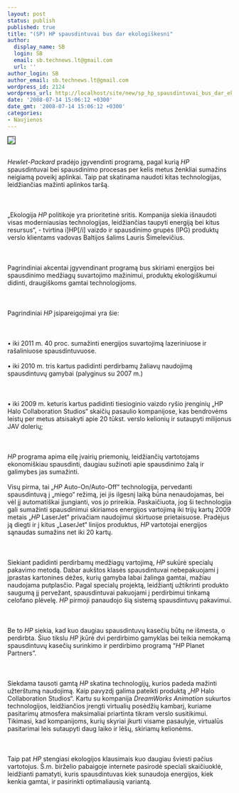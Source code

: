 ```yaml
---
layout: post
status: publish
published: true
title: "(SP) HP spausdintuvai bus dar ekologiškesni"
author:
  display_name: SB
  login: SB
  email: sb.technews.lt@gmail.com
  url: ''
author_login: SB
author_email: sb.technews.lt@gmail.com
wordpress_id: 2124
wordpress_url: http://localhost/site/new/sp_hp_spausdintuvai_bus_dar_ekologiskesni/
date: '2008-07-14 15:06:12 +0300'
date_gmt: '2008-07-14 15:06:12 +0300'
categories:
- Naujienos
---
```

<div class="imgright"><img src="http://tbn0.google.com/images?q=tbn:5UrKyzNj7QXw5M:http://www.macshop.com.sg/images/hp-logo.png" border="1"></div>
<p><br><i>Hewlet-Packard</i> pradėjo įgyvendinti programą, pagal kurią <i>HP</i> spausdintuvai bei spausdinimo procesas per kelis metus ženkliai sumažins neigiamą poveikį aplinkai. Taip pat skatinama  naudoti kitas technologijas, leidžiančias mažinti aplinkos taršą.<br />
<br><br />
<br>„Ekologija <i>HP</i> politikoje yra prioritetinė sritis. Kompanija siekia išnaudoti visas moderniausias technologijas, leidžiančias taupyti energiją bei kitus resursus“, - tvirtina i]HP[/i] vaizdo ir spausdinimo grupės (IPG) produktų verslo klientams vadovas Baltijos šalims Lauris Šimelevičius.<br />
<br><br />
<br>Pagrindiniai akcentai įgyvendinant programą bus skiriami energijos bei spausdinimo medžiagų suvartojimo mažinimui, produktų ekologiškumui didinti, draugiškoms gamtai technologijoms.<br />
<br><br />
<br>Pagrindiniai <i>HP</i> įsipareigojimai yra šie:<br />
<br><br />
<br>• iki 2011 m. 40 proc. sumažinti energijos suvartojimą lazeriniuose ir rašaliniuose spausdintuvuose.<br />
<br>• iki 2010 m. tris kartus padidinti perdirbamų žaliavų naudojimą spausdintuvų gamybai (palyginus su 2007 m.)<br />
<br><br />
<br>• iki 2009 m. keturis kartus padidinti tiesioginio vaizdo ryšio įrenginių „HP Halo Collaboration Studios“ skaičių pasaulio kompanijose, kas bendrovėms leistų per metus atsisakyti apie 20 tūkst. verslo kelionių ir sutaupyti milijonus JAV dolerių;<br />
<br><br />
<br><i>HP</i> programa apima eilę įvairių priemonių, leidžiančių vartotojams ekonomiškiau spausdinti, daugiau sužinoti apie spausdinimo žalą ir galimybes jas sumažinti.<br />
<br>Visų pirma, tai „<i>HP</i> Auto-On/Auto-Off“ technologija, pervedanti spausdintuvą į „miego“ režimą, jei jis ilgesnį laiką būna nenaudojamas, bei vėl jį automatiškai įjungianti, vos jo prireikia. Paskaičiuota, jog ši technologija gali sumažinti spausdinimui skiriamos energijos vartojimą iki trijų kartų 2009 metais „<i>HP</i> LaserJet“ privačiam naudojimui skirtuose prietaisuose. Pradėjus ją diegti ir į kitus „LaserJet“ linijos produktus, <i>HP</i> vartotojai energijos sąnaudas sumažins net iki 20 kartų.<br />
<br><br />
<br>Siekiant padidinti perdirbamų medžiagų vartojimą, <i>HP</i> sukūrė specialų pakavimo metodą. Dabar aukštos klasės spausdintuvai nebepakuojami į įprastas kartonines dėžes, kurių gamyba labai žalinga gamtai, mažiau naudojama putplasčio. Pagal specialų projektą, leidžiantį užtikrinti produkto saugumą jį pervežant, spausdintuvai pakuojami į perdirbimui tinkamą celofano plėvelę. <i>HP</i> pirmoji panaudojo šią sistemą spausdintuvų pakavimui.<br />
<br><br />
<br>Be to <i>HP</i> siekia, kad kuo daugiau spausdintuvų kasečių būtų ne išmesta, o perdirbta. Šiuo tikslu <i>HP</i> įkūrė dvi perdirbimo gamyklas bei teikia nemokamą spausdintuvų kasečių surinkimo ir perdirbimo programą “<i>HP</i> Planet Partners”.<br />
<br><br />
<br>Siekdama tausoti gamtą <i>HP</i> skatina technologijų, kurios padeda mažinti užterštumą naudojimą. Kaip pavyzdį galima pateikti produktą „<i>HP</i> Halo Collaboration Studios“. Kartu su kompanija <i>DreamWorks Animation</i> sukurtos technologijos, leidžiančios įrengti virtualių posėdžių kambarį, kuriame pasitarimų atmosfera maksimaliai priartinta tikram verslo susitikimui. Tikimasi, kad kompanijoms, kurių skyriai įkurti visame pasaulyje, virtualūs pasitarimai leis sutaupyti daug laiko ir lėšų, skiriamų kelionėms.<br />
<br><br />
<br>Taip pat <i>HP</i> stengiasi ekologijos klausimais kuo daugiau šviesti pačius vartotojus. Š.m. birželio pabaigoje internete pasirodė speciali skaičiuoklė, leidžianti pamatyti, kuris spausdintuvas kiek sunaudoja energijos, kiek kenkia gamtai, ir pasirinkti optimaliausią variantą.<br />
<br><br />
<br><br />
<br></p>
